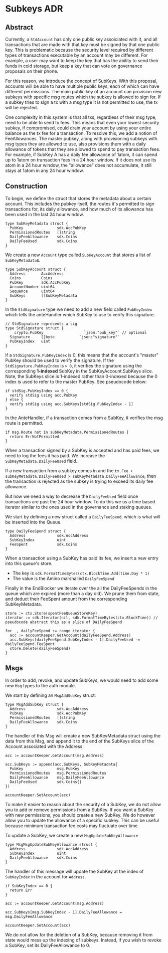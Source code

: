 # Subkeys ADR

## Abstract

Currently, a `StdAccount` has only one public key assoiciated with it, and all transactions that are made with that key must be signed by that one public key. This is problematic because the security level required by different types of transactions executable by an account may be different. For example, a user may want to keep the key that has the ability to send their funds in cold storage, but keep a key that can vote on governance proposals on their phone.

For this reason, we introduce the concept of SubKeys.  With this proposal, accounts will be able to have multiple public keys, each of which can have different permissions.  The main public key of an account can provision new subkeys with specific msg routes which the subkey is allowed to sign for.  If a subkey tries to sign a tx with a msg type it is not permitted to use, the tx will be rejected.

One complexity in this system is that all txs, regardless of their msg type, need to be able to send tx fees. This means that even your lowest security subkey, if compromised, could drain your account by using your entire balance as the tx fee for a transaction. To resolve this, we add a notion of FeeAllowances.  The master pubkey, along with provisioning subkeys with msg types they are allowed to use, also provisions them with a daily allowance of tokens that they are allowed to spend to pay transaction fees.  For example, if SubKey A has a daily fee allowance of 1atom, it can spend up to 1atom on transaction fees in a 24 hour window.  If it does not use its atom in a 24 hour window, the "allowance" does not accumulate, it still stays at 1atom in any 24 hour window.


## Construction

To begin, we define the struct that stores the metadata about a certain account.  This includes the pubkey itself, the routes it's permitted to sign transactions for, its daily allowance, and how much of its allowance has been used in the last 24 hour window.

```golang
type SubKeyMetadata struct {
  PubKey               sdk.AccPubKey
  PermissionedRoutes   []string
  DailyFeeAllowance    sdk.Coins
  DailyFeeUsed         sdk.Coins
}
```

We create a new `Account` type called `SubKeyAccount` that stores a list of `SubKeyMetadata`s.

```golang
type SubKeyAccount struct {
  Address       AccAddress
  Coins         Coins
  PubKey        sdk.AccPubKey
  AccountNumber uint64
  Sequence      uint64
  SubKeys       []SubKeyMetadata
}
```

In the `StdSignature` type we need to add a new field called `PubKeyIndex` which tells the anteHandler which SubKey to use to verify this signature.

```golang
// StdSignature represents a sig
type StdSignature struct {
	crypto.PubKey                  `json:"pub_key"` // optional
  Signature     []byte           `json:"signature"`
  PubKeyIndex   uint
}
```

If a `StdSignature.PubKeyIndex` is 0, this means that the account's "master" PubKey should be used to verify the signature.  If the `StdSignature.PubKeyIndex` is `> 0`, it verifies the signature using the corresponding **1-indexed** SubKey in the SubKeyAccount.SubKeys slice.  Note, the SubKeys slice is 1-indexed rather than 0-indexed because the 0 index is used to refer to the master PubKey.  See pseudocode below:

```
if stdSig.PubKeyIndex == 0 {
  verify stdSig using acc.PubKey
} else {
  verify stdSig using acc.SubKeys[stdSig.PubKeyIndex - 1]
}
```

In the AnteHandler, if a transaction comes from a SubKey, it verifies the msg route is permitted.

```
if msg.Route not in subKeyMetadata.PermissionedRoutes {
  return ErrNotPermitted
}
```

When a transaction signed by a SubKey is accepted and has paid fees, we need to log the fees it has paid.  We increase the `SubKeyMetadata.DailyFeeUsed` field.

If a new transaction from a subkey comes in and the `tx.Fee + subKeyMetadata.DailyFeeUsed > subKeyMetadata.DailyFeeAllowance`, then the transaction is rejected as the subkey is trying to exceed its daily fee allowance.

But now we need a way to decrease the `DailyFeeUsed` field once transactions are past the 24 hour window.  To do this we us a time based iterator similar to the ones used in the governance and staking queues.

We start by defining a new struct called a `DailyFeeSpend`, which is what will be inserted into the Queue.

```golang
type DailyFeeSpend struct {
  Address              sdk.AccAddress
  SubKeyIndex          uint
  FeeSpent             sdk.Coins
}
```

When a transaction using a SubKey has paid its fee, we insert a new entry into this queue's store.
- The key is `sdk.FormatTimeBytes(ctx.BlockTime.Add(time.Day * 1)`
- The value is the Amino marshalled `DailyFeeSpend`

Finally in the EndBlocker we iterate over the all the DailyFeeSpends in the queue which are expired (more than a day old).  We prune them from state, and deduct their FeeSpent amount from the corresponding SubKeyMetadata.

```
store := ctx.Store(spentFeeQueueStoreKey)
iterator := sdk.Iterator(nil, sdk.FormatTimeBytes(ctx.BlockTime)) // pseudocode abstract this as a slice of DailyFeeSpend

for _, dailyFeeSpend := range iterator {
  acc := accountKeeper.GetAccount(dailyFeeSpend.Address)
  acc.SubKeys[dailyFeeSpend.SubKeyIndex - 1].DailyFeeUsed -= dailyFeeSpend.FeeSpent
  store.Delete(dailyFeeSpend)
}
```

## Msgs

In order to add, revoke, and update SubKeys, we would need to add some new `Msg` types to the auth module.

We start by defining an `MsgAddSubKey` struct:

```golang
type MsgAddSubKey struct {
  Address              sdk.AccAddress
  PubKey               sdk.AccPubKey
  PermissionedRoutes   []string
  DailyFeeAllowance    sdk.Coins
}
```

The handler of this Msg will create a new SubKeyMetadata struct using the data from this Msg, and append it to the end of the SubKeys slice of the Account associated with the Address.

```
acc := accountKeeper.GetAccount(msg.Address)

acc.SubKeys := append(acc.SubKeys, SubKeyMetadata{
  PubKey               msg.PubKey
  PermissionedRoutes   msg.PermissionedRoutes
  DailyFeeAllowance    msg.DailyFeeAllowance
  DailyFeeUsed         sdk.Coins{}
})

accountKeeper.SetAccount(acc)
```

To make it easier to reason about the security of a SubKey, we do not allow you to add or remove permissions from a SubKey. If you want a SubKey with new permissions, you should create a new SubKey.  We do however allow you to update the allowance of a specific subkey. This can be useful because minimum transaction fee costs may fluctuate over time.

To update a SubKey, we create a new `MsgUpdateSubKeyAllowance`

```golang
type MsgMsgUpdateSubKeyAllowance struct {
  Address              sdk.AccAddress
  SubKeyIndex          uint
  DailyFeeAllowance    sdk.Coins
}
```

The handler of this message will update the SubKey at the index of `SubKeyIndex` in the account for `Address`.

```
if SubKeyIndex == 0 {
  return Err
}

acc := accountKeeper.GetAccount(msg.Address)

acc.SubKeys[msg.SubKeyIndex - 1].DailyFeeAllowance = msg.DailyFeeAllowance

accountKeeper.SetAccount(acc)
```

We do not allow for the deletion of a SubKey, because removing it from state would mess up the indexing of subkeys. Instead, if you wish to revoke a SubKey, set its DailyFeeAllowance to 0.
